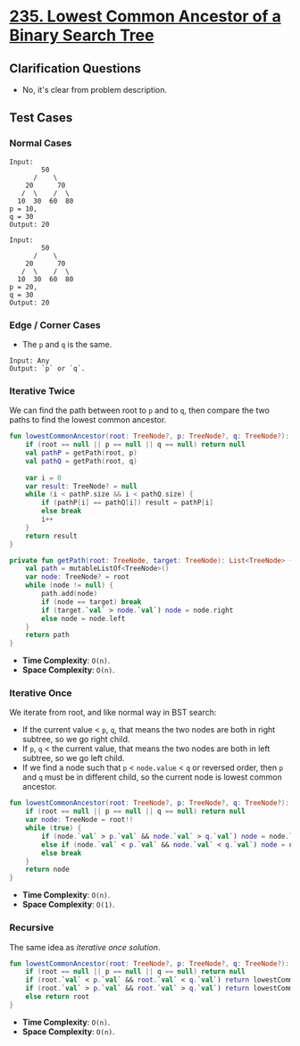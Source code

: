 # [235. Lowest Common Ancestor of a Binary Search Tree](https://leetcode.com/problems/lowest-common-ancestor-of-a-binary-search-tree/)
## Clarification Questions
* No, it's clear from problem description.
 
## Test Cases
### Normal Cases
```
Input: 
        50
      /    \
    20      70
   /  \    /  \
  10  30  60  80
p = 10,
q = 30
Output: 20 

Input:
        50
      /    \
    20      70
   /  \    /  \
  10  30  60  80
p = 20,
q = 30
Output: 20 
```

### Edge / Corner Cases
* The `p` and `q` is the same.
```
Input: Any
Output: `p` or `q`.
```

### Iterative Twice
We can find the path between root to `p` and to `q`, then compare the two paths to find the lowest common ancestor.
```kotlin
fun lowestCommonAncestor(root: TreeNode?, p: TreeNode?, q: TreeNode?): TreeNode? {
    if (root == null || p == null || q == null) return null
    val pathP = getPath(root, p)
    val pathQ = getPath(root, q)
    
    var i = 0
    var result: TreeNode? = null
    while (i < pathP.size && i < pathQ.size) {
        if (pathP[i] == pathQ[i]) result = pathP[i]
        else break
        i++
    }
    return result
}

private fun getPath(root: TreeNode, target: TreeNode): List<TreeNode> {
    val path = mutableListOf<TreeNode>()
    var node: TreeNode? = root
    while (node != null) {
        path.add(node)
        if (node == target) break
        if (target.`val` > node.`val`) node = node.right
        else node = node.left
    }
    return path
}
```

* **Time Complexity**: `O(n)`.
* **Space Complexity**: `O(n)`.

### Iterative Once
We iterate from root, and like normal way in BST search:

* If the current value < `p`, `q`, that means the two nodes are both in right subtree, so we go right child.
* If `p`, `q` < the current value, that means the two nodes are both in left subtree, so we go left child.
* If we find a node such that `p` < `node.value` < `q` or reversed order, then `p` and `q` must be in different child, so the current node is lowest common ancestor.

```kotlin
fun lowestCommonAncestor(root: TreeNode?, p: TreeNode?, q: TreeNode?): TreeNode? {
    if (root == null || p == null || q == null) return null
    var node: TreeNode = root!!
    while (true) {
        if (node.`val` > p.`val` && node.`val` > q.`val`) node = node.left
        else if (node.`val` < p.`val` && node.`val` < q.`val`) node = node.right
        else break
    }
    return node
}
```

* **Time Complexity**: `O(n)`.
* **Space Complexity**: `O(1)`.

### Recursive
The same idea as *iterative once solution*.
```kotlin
fun lowestCommonAncestor(root: TreeNode?, p: TreeNode?, q: TreeNode?): TreeNode? {
    if (root == null || p == null || q == null) return null
    if (root.`val` < p.`val` && root.`val` < q.`val`) return lowestCommonAncestor(root.right, p, q)
    if (root.`val` > p.`val` && root.`val` > q.`val`) return lowestCommonAncestor(root.left, p, q)
    else return root
}
```

* **Time Complexity**: `O(n)`.
* **Space Complexity**: `O(n)`.